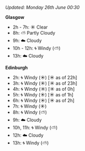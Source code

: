 *Updated: Monday 26th June 00:30*

**Glasgow**

* 2h - 7h: :sunny: Clear
* 8h: :partly_sunny: Partly Cloudy
* 9h: :cloud: Cloudy
* 10h - 12h: :cyclone: Windy (:partly_sunny:)
* 13h: :cloud: Cloudy

**Edinburgh**

* 2h: :cyclone: Windy (:sunny:) [:sunny: as of 22h]
* 3h: :cyclone: Windy (:sunny:) [:sunny: as of 23h]
* 4h: :cyclone: Windy (:sunny:) [:sunny: as of 0h]
* 5h: :cyclone: Windy (:sunny:) [:sunny: as of 1h]
* 6h: :cyclone: Windy (:sunny:) [:sunny: as of 2h]
* 7h: :cyclone: Windy (:sunny:)
* 8h: :cyclone: Windy (:partly_sunny:)
* 9h: :cloud: Cloudy
* 10h, 11h: :cyclone: Windy (:partly_sunny:)
* 12h: :cloud: Cloudy
* 13h: :cyclone: Windy (:partly_sunny:)
